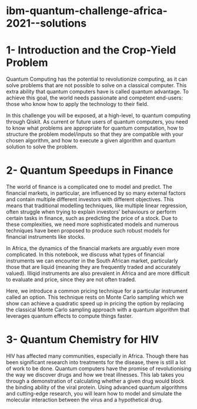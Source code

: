 # ibm-quantum-challenge-africa-2021--solutions




# 1- Introduction and the Crop-Yield Problem
Quantum Computing has the potential to revolutionize computing, as it can solve problems that are not possible to solve on a classical computer. This extra ability that quantum computers have is called quantum advantage. To achieve this goal, the world needs passionate and competent end-users: those who know how to apply the technology to their field.

In this challenge you will be exposed, at a high-level, to quantum computing through Qiskit. As current or future users of quantum computers, you need to know what problems are appropriate for quantum computation, how to structure the problem model/inputs so that they are compatible with your chosen algorithm, and how to execute a given algorithm and quantum solution to solve the problem.

# 2- Quantum Speedups in Finance
The world of finance is a complicated one to model and predict. The financial markets, in particular, are influenced by so many external factors and contain multiple different investors with different objectives. This means that traditional modelling techniques, like multiple linear regression, often struggle when trying to explain investors' behaviours or perform certain tasks in finance, such as predicting the price of a stock. Due to these complexities, we need more sophisticated models and numerous techniques have been proposed to produce such robust models for financial instruments like stocks.

In Africa, the dynamics of the financial markets are arguably even more complicated. In this notebook, we discuss what types of financial instruments we can encounter in the South African market, particularly those that are liquid (meaning they are frequently traded and accurately valued). Illiqid instruments are also prevalent in Africa and are more difficult to evaluate and price, since they are not often traded.

Here, we introduce a common pricing technique for a particular instrument called an option. This technique rests on Monte Carlo sampling which we show can achieve a quadratic speed up in pricing the option by replacing the classical Monte Carlo sampling approach with a quantum algorithm that leverages quantum effects to compute things faster.

# 3- Quantum Chemistry for HIV
HIV has affected many communities, especially in Africa. Though there has been significant research into treatments for the disease, there is still a lot of work to be done. Quantum computers have the promise of revolutionising the way we discover drugs and how we treat illnesses. This lab takes you through a demonstration of calculating whether a given drug would block the binding ability of the viral protein. Using advanced quantum algorithms and cutting-edge research, you will learn how to model and simulate the molecular interaction between the virus and a hypothetical drug.

